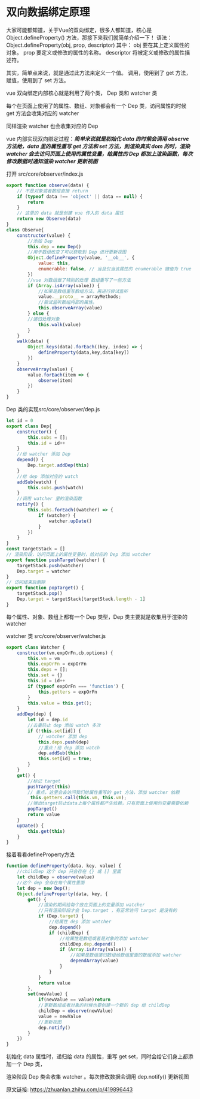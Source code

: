 # 双向数据绑定原理

大家可能都知道，关于Vue的双向绑定，很多人都知道，核心是 Object.defineProperty() 方法，那接下来我们就简单介绍一下！
语法：
Object.defineProperty(obj, prop, descriptor)
其中：
obj
要在其上定义属性的对象。
prop
要定义或修改的属性的名称。
descriptor
将被定义或修改的属性描述符。

其实，简单点来说，就是通过此方法来定义一个值。
调用，使用到了 get 方法，
赋值，使用到了 set 方法。

vue 双向绑定内部核心就是利用了两个类， Dep 类和 watcher 类

每个在页面上使用了的属性、数组、对象都会有一个 Dep 类，访问属性的时候 get 方法会收集对应的 watcher

同样渲染 watcher 也会收集对应的 Dep

vue 内部实现双向绑定过程：***简单来说就是初始化 data 的时候会调用 observe 方法给，data 里的属性重写 get 方法和 set 方法，到渲染真实 dom 的时，渲染 watcher 会去访问页面上使用的属性变量，给属性的 Dep 都加上渲染函数，每次修改数据时通知渲染 watcher 更新视图***

打开 src/core/observer/index.js

```js
export function observe(data) {
    // 不是对象或者数组直接 return
    if (typeof data !== 'object' || data == null) {
        return
    }
    // 这里的 data 就是创建 vue 传入的 data 属性
    return new Observe(data)
}
class Observe{
    constructor(value) {
        //添加 Dep
        this.dep = new Dep()
        //用于数组改变了可以获取到 Dep 进行更新视图
        Object.defineProperty(value, '__ob__', {
            value: this,
            enumerable: false, // 当且仅当该属性的 enumerable 键值为 true 时，该属性才会出现在对象的枚举属性中 ---MDN
        })
        //vue 对数组做了特别的处理 数组重写了一些方法
        if (Array.isArray(value)) {
            //如果是数组重写数组方法，再进行尝试监听
            value.__proto__ = arrayMethods;
            //尝试监听数组内部的属性。
            this.observeArray(value)
        } else {
        //递归处理对象
            this.walk(value)
        }
    }
    walk(data) {
        Object.keys(data).forEach((key, index) => {
            defineProperty(data,key,data[key])
        })
    }
    observeArray(value) {
        value.forEach(item => {
            observe(item)
        })
    }
}
```

Dep 类的实现src/core/observer/dep.js

```js
let id = 0
export class Dep{
    constructor() {
        this.subs = [];
        this.id = id++
    }
    //给 watcher 添加 Dep
    depend() {
        Dep.target.addDep(this)
    }
    //给 dep 添加对应的 watch
    addSub(watch) {
        this.subs.push(watch)
    }
    //调用 watcher 里的渲染函数
    notify() {
        this.subs.forEach((watcher) => {
            if (watcher) {
                watcher.upDate()
            }
        })
    }
}
const targetStack = []
// 渲染阶段，访问页面上的属性变量时，给对应的 Dep 添加 watcher
export function pushTarget(watcher) {
    targetStack.push(watcher)
    Dep.target = watcher
}
// 访问结束后删除
export function popTarget() {
    targetStack.pop()
    Dep.target = targetStack[targetStack.length - 1]
}
```

每个属性、对象、数组上都有一个 Dep 类型，Dep 类主要就是收集用于渲染的 watcher

watcher 类 src/core/observer/watcher.js

```js
export class Watcher {
    constructor(vm,expOrFn,cb,options) {
        this.vm = vm
        this.expOrFn = expOrFn
        this.deps = [];
        this.set = {}
        this.id = id++
        if (typeof expOrFn === 'function') {
            this.getters = expOrFn
        } 
        this.value = this.get();
    }
    addDep(dep) {
        let id = dep.id
        //去重防止 dep 添加 watch 多次
        if (!this.set[id]) {
            // watcher 添加 dep
            this.deps.push(dep)
            //重点！给 dep 添加 watch
            dep.addSub(this)
            this.set[id] = true;
        }
    }
    get() {
        //标记 target
        pushTarget(this)
        // 重点，这里会去访问我们给属性重写的 get 方法，添加 watcher 依赖
         this.getters.call(this.vm, this.vm);
        //弹出target防止data上每个属性都产生依赖，只有页面上使用的变量需要依赖
        popTarget()
        return value
    }
    upDate() {
        this.get(this)
    }
}
```

接着看看defineProperty方法

```js
function defineProperty(data, key, value) {
    //childDep 这个 dep 只会存在 {} 或 [] 里面
    let childDep = observe(value)
    //这个 dep 会存在每个属性里面
    let dep = new Dep();
    Object.defineProperty(data, key, {
        get() {
            //渲染的期间给每个放在页面上的变量添加 watcher
            //只有渲染阶段才会 Dep.target ，有正常访问 target 是没有的
            if (Dep.target) {
                //给属性 dep 添加 watcher
                dep.depend()
                if (childDep) {
                    //给属性是数组或者是对象的添加 watcher
                    childDep.dep.depend()
                    if (Array.isArray(value)) {
                        //如果是数组递归数组给数组里面的数组添加 watcher
                        dependArray(value)
                    }
                }
            }
            return value
        },
        set(newValue) {
            if(newValue == value)return
            //更新数组或者对象的时候也要创建一个新的 dep 给 childDep
            childDep = observe(newValue)
            value = newValue
            //更新视图
            dep.notify()
        }
    })
}
```

初始化 data 属性时，递归给 data 的属性，重写 get set，同时会给它们身上都添加一个 Dep 类，

渲染阶段 Dep 类会收集 watcher 。每次修改数据会调用 dep.notify() 更新视图

原文链接: <https://zhuanlan.zhihu.com/p/419896443>
